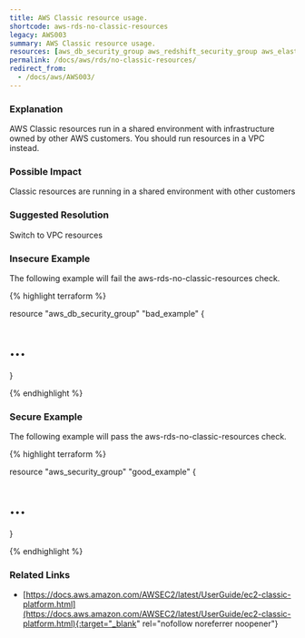 ```yaml
---
title: AWS Classic resource usage.
shortcode: aws-rds-no-classic-resources
legacy: AWS003
summary: AWS Classic resource usage. 
resources: [aws_db_security_group aws_redshift_security_group aws_elasticache_security_group] 
permalink: /docs/aws/rds/no-classic-resources/
redirect_from: 
  - /docs/aws/AWS003/
---
```


### Explanation


AWS Classic resources run in a shared environment with infrastructure owned by other AWS customers. You should run
resources in a VPC instead.


### Possible Impact
Classic resources are running in a shared environment with other customers

### Suggested Resolution
Switch to VPC resources


### Insecure Example

The following example will fail the aws-rds-no-classic-resources check.

{% highlight terraform %}

resource "aws_db_security_group" "bad_example" {
  # ...
}

{% endhighlight %}



### Secure Example

The following example will pass the aws-rds-no-classic-resources check.

{% highlight terraform %}

resource "aws_security_group" "good_example" {
  # ...
}

{% endhighlight %}



### Related Links


- [https://docs.aws.amazon.com/AWSEC2/latest/UserGuide/ec2-classic-platform.html](https://docs.aws.amazon.com/AWSEC2/latest/UserGuide/ec2-classic-platform.html){:target="_blank" rel="nofollow noreferrer noopener"}


